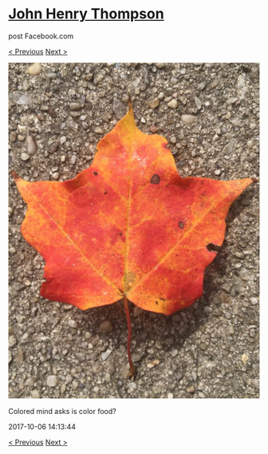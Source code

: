 # [John Henry Thompson](../README.md)
post Facebook.com

[< Previous](2017-10-06-5.md) [Next >](2017-10-06-7.md)

[![](../media/2017-10-06/Timeline-Photos-Colored-mind-asks-is-color-food-2.jpg)](../README.md)

Colored mind asks is color food?

2017-10-06 14:13:44

[< Previous](2017-10-06-5.md) [Next >](2017-10-06-7.md)